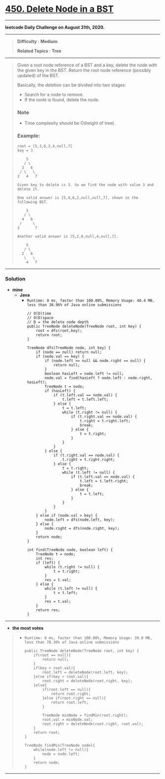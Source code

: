 # [450. Delete Node in a BST](https://leetcode.com/problems/delete-node-in-a-bst/)
---

**leetcode Daily Challenge on August 31th, 2020.**

---

> **Difficulty** : **Medium**
>
> **Related Topics** : **Tree**

---

> Given a root node reference of a BST and a key, delete the node with the given key in the BST. Return the root node reference (possibly updated) of the BST.
>
> Basically, the deletion can be divided into two stages:
> * Search for a node to remove.
> * If the node is found, delete the node.
>
> ### Note
> * Time complexity should be O(height of tree).
>
> ### Example:
> ```
> root = [5,3,6,2,4,null,7]
> key = 3
>
>     5
>    / \
>   3   6
>  / \   \
> 2   4   7
>
> Given key to delete is 3. So we find the node with value 3 and delete it.
>
> One valid answer is [5,4,6,2,null,null,7], shown in the following BST.
>
>     5
>    / \
>   4   6
>  /     \
> 2       7
>
> Another valid answer is [5,2,6,null,4,null,7].
>
>     5
>    / \
>   2   6
>    \   \
>     4   7
> ```

---


### Solution
* **mine**
  * **Java**
    * `Runtime: 0 ms, faster than 100.00%, Memory Usage: 40.4 MB, less than 38.96% of Java online submissions`
      ```
      // O(D)time
      // O(D)space
      // D = the delete node depth
      public TreeNode deleteNode(TreeNode root, int key) {
          root = dfs(root,key);
          return root;
      }

      TreeNode dfs(TreeNode node, int key) {
          if (node == null) return null;
          if (node.val == key) {
              if (node.left == null && node.right == null) {
                  return null;
              }
              boolean hasLeft = node.left != null;
              node.val = find(hasLeft ? node.left : node.right, hasLeft);
              TreeNode t = node;
              if (hasLeft) {
                  if (t.left.val == node.val) {
                      t.left = t.left.left;
                  } else {
                      t = t.left;
                      while (t.right != null) {
                          if (t.right.val == node.val) {
                              t.right = t.right.left;
                              break;
                          } else {
                              t = t.right;
                          }
                      }
                  }
              } else {
                  if (t.right.val == node.val) {
                      t.right = t.right.right;
                  } else {
                      t = t.right;
                      while (t.left != null) {
                          if (t.left.val == node.val) {
                              t.left = t.left.right;
                              break;
                          } else {
                              t = t.left;
                          }
                      }
                  }
              }
          } else if (node.val > key) {
              node.left = dfs(node.left, key);
          } else {
              node.right = dfs(node.right, key);
          }
          return node;
      }

      int find(TreeNode node, boolean left) {
          TreeNode t = node;
          int res;
          if (left) {
              while (t.right != null) {
                  t = t.right;
              }
              res = t.val;
          } else {
              while (t.left != null) {
                  t = t.left;
              }
              res = t.val;
          }
          return res;
      }
      ```

---

* **the most votes**
>  * `Runtime: 0 ms, faster than 100.00%, Memory Usage: 39.8 MB, less than 78.30% of Java online submissions`
>    ```
>    public TreeNode deleteNode(TreeNode root, int key) {
>        if(root == null){
>            return null;
>        }
>        if(key < root.val){
>            root.left = deleteNode(root.left, key);
>        }else if(key > root.val){
>            root.right = deleteNode(root.right, key);
>        }else{
>            if(root.left == null){
>                return root.right;
>            }else if(root.right == null){
>                return root.left;
>            }
>
>            TreeNode minNode = findMin(root.right);
>            root.val = minNode.val;
>            root.right = deleteNode(root.right, root.val);
>        }
>        return root;
>    }
>
>    TreeNode findMin(TreeNode node){
>        while(node.left != null){
>            node = node.left;
>        }
>        return node;
>    }
>    ```

---
